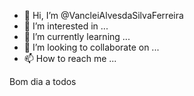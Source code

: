- 👋 Hi, I’m @VancleiAlvesdaSilvaFerreira
- 👀 I’m interested in ...
- 🌱 I’m currently learning ...
- 💞️ I’m looking to collaborate on ...
- 📫 How to reach me ...

<!---
VancleiAlvesdaSilvaFerreira/VancleiAlvesdaSilvaFerreira is a ✨ special ✨ repository because its `README.md` (this file) appears on your GitHub profile.
You can click the Preview link to take a look at your changes.
--->
Bom dia a todos 
